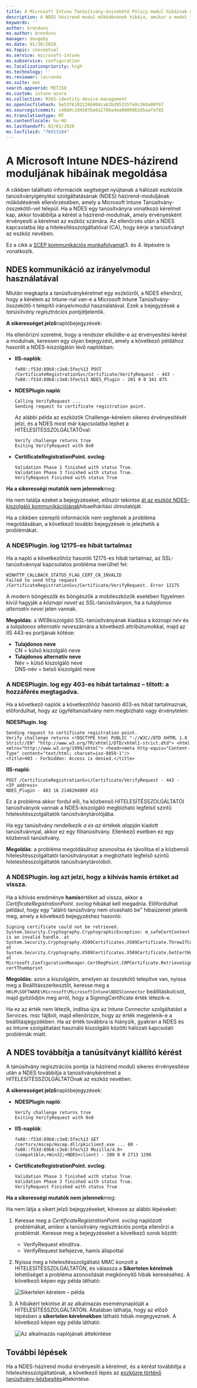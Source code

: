 ```yaml
---
title: A Microsoft Intune Tanúsítvány-összekötő Policy modul hibáinak megoldása | Microsoft Docs
description: A NDES házirend modul működésének hibája, amikor a modul feldolgozza a tanúsítványkérelmet, amikor SCEP-tanúsítványokat használ a tanúsítványok Intune-beli telepítéséhez.
keywords: ''
author: brenduns
ms.author: brenduns
manager: dougeby
ms.date: 01/30/2020
ms.topic: conceptual
ms.service: microsoft-intune
ms.subservice: configuration
ms.localizationpriority: high
ms.technology: ''
ms.reviewer: lacranda
ms.suite: ems
search.appverid: MET150
ms.custom: intune-azure
ms.collection: M365-identity-device-management
ms.openlocfilehash: be53f6102226b004cab2bd953357e8c360a00f67
ms.sourcegitcommit: c46b0c2d4507be6a2786a4ea06009b2d5aafef85
ms.translationtype: MT
ms.contentlocale: hu-HU
ms.lasthandoff: 02/01/2020
ms.locfileid: "76913184"
---
```

# <a name="troubleshoot-the-ndes-policy-module-in-microsoft-intune"></a>A Microsoft Intune NDES-házirend moduljának hibáinak megoldása

A cikkben található információk segítséget nyújtanak a hálózati eszközök tanúsítványigénylési szolgáltatásának (NDES) házirend-moduljának működésének ellenőrzésében, amely a Microsoft Intune Tanúsítvány-összekötő-vel települ. Ha a NDES egy tanúsítványra vonatkozó kérelmet kap, akkor továbbítja a kérést a házirend-modulnak, amely érvényesként érvényesíti a kérelmet az eszköz számára. Az ellenőrzés után a NDES kapcsolatba lép a hitelesítésszolgáltatóval (CA), hogy kérje a tanúsítványt az eszköz nevében.

Ez a cikk a [SCEP kommunikációs munkafolyamat](troubleshoot-scep-certificate-profiles.md)3. és 4. lépésére is vonatkozik.

## <a name="ndes-communication-to-the-policy-module"></a>NDES kommunikáció az irányelvmodul használatával

Miután megkapta a tanúsítványkérelmet egy eszközről, a NDES ellenőrzi, hogy a kérelem az Intune-nal van-e a Microsoft Intune Tanúsítvány-összekötő-t telepítő irányelvmodul használatával. Ezek a bejegyzések a *tanúsítvány regisztrációs pontját*jelentik.

**A sikerességet jelző**naplóbejegyzések:

Ha ellenőrizni szeretné, hogy a rendszer elküldte-e az érvényesítési kérést a modulnak, keressen egy olyan bejegyzést, amely a következő példához hasonlít a NDES-kiszolgálón lévő naplókban:

- **IIS-naplók**:

  ```
  fe80::f53d:89b8:c3e8:5fec%13 POST /CertificateRegistrationSvc/Certificate/VerifyRequest - 443 - 
  fe80::f53d:89b8:c3e8:5fec%13 NDES_Plugin - 201 0 0 341 875
  ```

- **NDESPlugin napló**:

  ```
  Calling VerifyRequest ...  
  Sending request to certificate registration point.
  ```

  Az alábbi példa az eszközök Challenge-kérelem sikeres érvényesítését jelzi, és a NDES most már kapcsolatba léphet a HITELESÍTÉSSZOLGÁLTATÓval:

  ```
  Verify challenge returns true
  Exiting VerifyRequest with 0x0
  ```

- **CertificateRegistrationPoint. svclog**:

  `Validation Phase 1 finished with status True.`  
  `Validation Phase 3 finished with status True.`  
  `VerifyRequest Finished with status True`


**Ha a sikerességi mutatók nem jelennek**meg:

Ha nem találja ezeket a bejegyzéseket, először tekintse [át az eszköz NDES-kiszolgáló kommunikációjának](troubleshoot-scep-certificate-device-to-ndes.md#troubleshoot-common-errors)hibaelhárítási útmutatóját.

Ha a cikkben szereplő információk nem segítenek a probléma megoldásában, a következő további bejegyzések is jelezhetik a problémákat.

### <a name="ndespluginlog-contains-an-error-12175"></a>A NDESPlugin. log 12175-es hibát tartalmaz

Ha a napló a következőhöz hasonló 12175-es hibát tartalmaz, az SSL-tanúsítvánnyal kapcsolatos probléma merülhet fel:

```
WINHTTP_CALLBACK_STATUS_FLAG_CERT_CN_INVALID
Failed to send http request /CertificateRegistrationSvc/Certificate/VerifyRequest. Error 12175
```

A modern böngészők és böngészők a mobileszközök esetében figyelmen kívül hagyják a *köznapi nevet* az SSL-tanúsítványon, ha a *tulajdonos alternatív nevei* jelen vannak.

**Megoldás**: a WEBkiszolgáló SSL-tanúsítványának kiadása a *köznapi név* és a *tulajdonos alternatív neve*számára a következő attribútumokkal, majd az IIS 443-es portjának kötése:

  - **Tulajdonos neve**  
    CN = külső kiszolgáló neve
  - **Tulajdonos alternatív neve**  
     Név = külső kiszolgáló neve  
     DNS-név = belső kiszolgáló neve

### <a name="ndespluginlog-contains-an-error-403--forbidden-access-is-denied"></a>A NDESPlugin. log egy 403-es hibát tartalmaz – tiltott: a hozzáférés megtagadva.

Ha a következő naplók a következőhöz hasonló 403-es hibát tartalmaznak, előfordulhat, hogy az ügyféltanúsítvány nem megbízható vagy érvénytelen:

**NDESPlugin. log**:

```
Sending request to certificate registration point.
Verify challenge returns <!DOCTYPE html PUBLIC "-//W3C//DTD XHTML 1.0 Strict//EN" "http://www.w3.org/TR/xhtml1/DTD/xhtml1-strict.dtd"> <html xmlns="http://www.w3.org/1999/xhtml"> <head><meta http-equiv="Content-Type" content="text/html; charset=iso-8859-1"/>
<title>403 - Forbidden: Access is denied.</title>
```

**IIS-napló**:

```
POST /CertificateRegistrationSvc/Certificate/VerifyRequest - 443 -<IP_address>
NDES_Plugin - 403 16 2148204809 453  
```

Ez a probléma akkor fordul elő, ha közbenső HITELESÍTÉSSZOLGÁLTATÓI tanúsítványok vannak a NDES-kiszolgáló megbízható legfelső szintű hitelesítésszolgáltatók tanúsítványtárolójába.

Ha egy tanúsítvány rendelkezik *a és az* értékek *alapján* kiadott tanúsítvánnyal, akkor ez egy főtanúsítvány. Ellenkező esetben ez egy közbenső tanúsítvány.

**Megoldás**: a probléma megoldásához azonosítsa és távolítsa el a közbenső hitelesítésszolgáltatói tanúsítványokat a megbízható legfelső szintű hitelesítésszolgáltatók tanúsítványtárolóból.

### <a name="ndespluginlog-indicates-the-challenge-returns-false"></a>A NDESPlugin. log azt jelzi, hogy a kihívás hamis értéket ad vissza.

Ha a kihívás eredménye **hamis**értéket ad vissza, akkor a *CertificateRegistrationPoint. svclog* hibákat kell megadnia. Előfordulhat például, hogy egy "aláíró tanúsítvány nem olvasható be" hibaüzenet jelenik meg, amely a következő bejegyzéshez hasonló:

```
Signing certificate could not be retrieved. System.Security.Cryptography.CryptographicException: m_safeCertContext is an invalid handle. at System.Security.Cryptography.X509Certificates.X509Certificate.ThrowIfContextInvalid() at System.Security.Cryptography.X509Certificates.X509Certificate.GetCertHashString() at Microsoft.ConfigurationManager.CertRegPoint.CRPCertificate.RetrieveSigningCert(String certThumbprint
```

**Megoldás**: azon a kiszolgálón, amelyen az összekötő telepítve van, nyissa meg a Beállításszerkesztőt, keresse meg a `HKLM\SOFTWARE\Microsoft\MicrosoftIntune\NDESConnector` beállításkulcsot, majd győződjön meg arról, hogy a SigningCertificate érték létezik-e.

Ha ez az érték nem létezik, indítsa újra az Intune Connector szolgáltatást a Services. msc fájlból, majd ellenőrizze, hogy az érték megjelenik-e a beállításjegyzékben. Ha az érték továbbra is hiányzik, gyakran a NDES és az Intune szolgáltatást használó kiszolgáló közötti hálózati kapcsolati problémák miatt.

## <a name="ndes-passes-the-request-to-issue-the-certificate"></a>A NDES továbbítja a tanúsítványt kiállító kérést

A tanúsítvány regisztrációs pontja (a házirend modul) sikeres érvényesítése után a NDES továbbítja a tanúsítványkérelmet a HITELESÍTÉSSZOLGÁLTATÓnak az eszköz nevében.

**A sikerességet jelző**naplóbejegyzések:

- **NDESPlugin napló**:

  ```
  Verify challenge returns true
  Exiting VerifyRequest with 0x0
  ```

- **IIS-naplók**:

  ```
  fe80::f53d:89b8:c3e8:5fec%13 GET /certsrv/mscep/mscep.dll/pkiclient.exe ... 80 - 
  fe80::f53d:89b8:c3e8:5fec%13 Mozilla/4.0+(compatible;+Win32;+NDES+client) - 200 0 0 2713 1296
  ```

- **CertificateRegistrationPoint. svclog**:

  `Validation Phase 1 finished with status True.`  
  `Validation Phase 3 finished with status True.`  
  `VerifyRequest Finished with status True`

**Ha a sikerességi mutatók nem jelennek**meg:

Ha nem látja a sikert jelző bejegyzéseket, kövesse az alábbi lépéseket:

1. Keresse meg a *CertificateRegistrationPoint. svclog* naplózott problémákat, amikor a tanúsítvány regisztrációs pontja ellenőrzi a problémát. Keresse meg a bejegyzéseket a következő sorok között:

   - VerifyRequest elindítva.
   - VerifyRequest befejezve, hamis állapottal

2. Nyissa meg a hitelesítésszolgáltató MMC konzolt a HITELESÍTÉSSZOLGÁLTATÓN, és válassza a **Sikertelen kérelmek** lehetőséget a probléma azonosítását megkönnyítő hibák kereséséhez. A következő képen egy példa látható:

   ![Sikertelen kérelem – példa](../protect/media/troubleshoot-scep-certificate-ndes-policy-module/failed-requests.png)

3. A hibákért tekintse át az alkalmazás eseménynaplóját a HITELESÍTÉSSZOLGÁLTATÓN. Általában láthatja, hogy az előző lépésben a **sikertelen kérelmekben** látható hibák megegyeznek. A következő képen egy példa látható:

   ![Az alkalmazás naplójának áttekintése](../protect/media/troubleshoot-scep-certificate-ndes-policy-module/application-log-errors.png)

## <a name="next-steps"></a>További lépések

Ha a NDES-házirend modul érvényesíti a kérelmet, és a kérést továbbítja a hitelesítésszolgáltatónak, a következő lépés az [eszközre történő tanúsítvány-kézbesítés](troubleshoot-scep-certificate-delivery.md)áttekintése.
